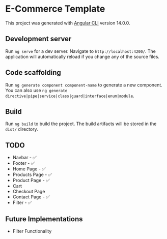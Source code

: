 # E-Commerce Template

This project was generated with [Angular CLI](https://github.com/angular/angular-cli) version 14.0.0.

## Development server

Run `ng serve` for a dev server. Navigate to `http://localhost:4200/`. The application will automatically reload if you change any of the source files.

## Code scaffolding

Run `ng generate component component-name` to generate a new component. You can also use `ng generate directive|pipe|service|class|guard|interface|enum|module`.

## Build

Run `ng build` to build the project. The build artifacts will be stored in the `dist/` directory.

## TODO

- Navbar - ✅
- Footer - ✅
- Home Page - ✅
- Products Page - ✅
- Product Page - ✅
- Cart
- Checkout Page
- Contact Page - ✅
- Filter - ✅

## Future Implementations

- Filter Functionality